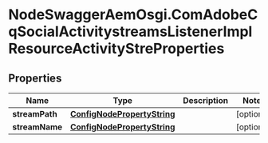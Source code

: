# NodeSwaggerAemOsgi.ComAdobeCqSocialActivitystreamsListenerImplResourceActivityStreProperties

## Properties
Name | Type | Description | Notes
------------ | ------------- | ------------- | -------------
**streamPath** | [**ConfigNodePropertyString**](ConfigNodePropertyString.md) |  | [optional] 
**streamName** | [**ConfigNodePropertyString**](ConfigNodePropertyString.md) |  | [optional] 


